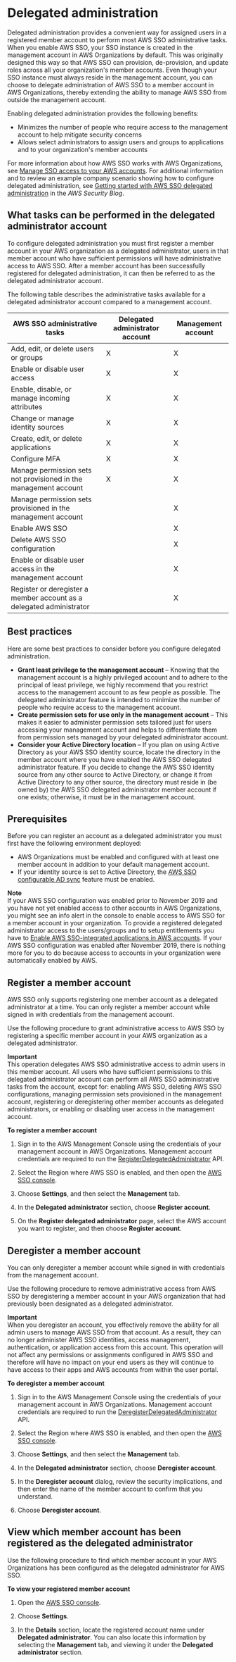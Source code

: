 # Delegated administration<a name="delegated-admin"></a>

Delegated administration provides a convenient way for assigned users in a registered member account to perform most AWS SSO administrative tasks\. When you enable AWS SSO, your SSO instance is created in the management account in AWS Organizations by default\. This was originally designed this way so that AWS SSO can provision, de\-provision, and update roles across all your organization's member accounts\. Even though your SSO instance must always reside in the management account, you can choose to delegate administration of AWS SSO to a member account in AWS Organizations, thereby extending the ability to manage AWS SSO from outside the management account\.

Enabling delegated administration provides the following benefits:
+ Minimizes the number of people who require access to the management account to help mitigate security concerns
+ Allows select administrators to assign users and groups to applications and to your organization's member accounts

For more information about how AWS SSO works with AWS Organizations, see [Manage SSO access to your AWS accounts](manage-your-accounts.md)\. For additional information and to review an example company scenario showing how to configure delegated administration, see [Getting started with AWS SSO delegated administration](https://aws.amazon.com/blogs/security/getting-started-with-aws-sso-delegated-administration/) in the *AWS Security Blog*\.

## What tasks can be performed in the delegated administrator account<a name="delegated-admin-tasks-member-account"></a>

To configure delegated administration you must first register a member account in your AWS organization as a delegated administrator, users in that member account who have sufficient permissions will have administrative access to AWS SSO\. After a member account has been successfully registered for delegated administration, it can then be referred to as the delegated administrator account\.

The following table describes the administrative tasks available for a delegated administrator account compared to a management account\. 


| AWS SSO administrative tasks |  **Delegated administrator account**  | Management account | 
| --- | --- | --- | 
|  Add, edit, or delete users or groups  | X | X | 
|  Enable or disable user access  | X | X | 
| Enable, disable, or manage incoming attributes | X | X | 
| Change or manage identity sources | X | X | 
| Create, edit, or delete applications | X | X | 
| Configure MFA | X | X | 
| Manage permission sets not provisioned in the management account | X | X | 
| Manage permission sets provisioned in the management account |  | X | 
| Enable AWS SSO |  | X | 
| Delete AWS SSO configuration |  | X | 
| Enable or disable user access in the management account |  | X | 
| Register or deregister a member account as a delegated administrator |  | X | 

## Best practices<a name="delegated-admin-best-practices"></a>

Here are some best practices to consider before you configure delegated administration\.
+ **Grant least privilege to the management account** – Knowing that the management account is a highly privileged account and to adhere to the principal of least privilege, we highly recommend that you restrict access to the management account to as few people as possible\. The delegated administrator feature is intended to minimize the number of people who require access to the management account\. 
+ **Create permission sets for use only in the management account** – This makes it easier to administer permission sets tailored just for users accessing your management account and helps to differentiate them from permission sets managed by your delegated administrator account\. 
+ **Consider your Active Directory location** – If you plan on using Active Directory as your AWS SSO identity source, locate the directory in the member account where you have enabled the AWS SSO delegated administrator feature\. If you decide to change the AWS SSO identity source from any other source to Active Directory, or change it from Active Directory to any other source, the directory must reside in \(be owned by\) the AWS SSO delegated administrator member account if one exists; otherwise, it must be in the management account\.

## Prerequisites<a name="delegated-admin-prereqs"></a>

Before you can register an account as a delegated administrator you must first have the following environment deployed:
+ AWS Organizations must be enabled and configured with at least one member account in addition to your default management account\. 
+ If your identity source is set to Active Directory, the [AWS SSO configurable AD sync](provision-users-from-ad-configurable-ADsync.md) feature must be enabled\.

**Note**  
If your AWS SSO configuration was enabled prior to November 2019 and you have not yet enabled access to other accounts in AWS Organizations, you might see an info alert in the console to enable access to AWS SSO for a member account in your organization\. To provide a registered delegated administrator access to the users/groups and to setup entitlements you have to [Enable AWS SSO\-integrated applications in AWS accounts](app-enablement.md#enable-app-enablement)\. If your AWS SSO configuration was enabled after November 2019, there is nothing more for you to do because access to accounts in your organization were automatically enabled by AWS\.

## Register a member account<a name="delegated-admin-how-to-register"></a>

AWS SSO only supports registering one member account as a delegated administrator at a time\. You can only register a member account while signed in with credentials from the management account\.

Use the following procedure to grant administrative access to AWS SSO by registering a specific member account in your AWS organization as a delegated administrator\.

**Important**  
This operation delegates AWS SSO administrative access to admin users in this member account\. All users who have sufficient permissions to this delegated administrator account can perform all AWS SSO administrative tasks from the account, except for: enabling AWS SSO, deleting AWS SSO configurations, managing permission sets provisioned in the management account, registering or deregistering other member accounts as delegated administrators, or enabling or disabling user access in the management account\.

**To register a member account**

1. Sign in to the AWS Management Console using the credentials of your management account in AWS Organizations\. Management account credentials are required to run the [RegisterDelegatedAdministrator](https://docs.aws.amazon.com/organizations/latest/APIReference/API_RegisterDelegatedAdministrator.html) API\.

1. Select the Region where AWS SSO is enabled, and then open the [AWS SSO console](https://console.aws.amazon.com/singlesignon)\.

1. Choose **Settings**, and then select the **Management** tab\.

1. In the **Delegated administrator** section, choose **Register account**\.

1. On the **Register delegated administrator** page, select the AWS account you want to register, and then choose **Register account**\.

## Deregister a member account<a name="delegated-admin-how-to-deregister"></a>

You can only deregister a member account while signed in with credentials from the management account\.

Use the following procedure to remove administrative access from AWS SSO by deregistering a member account in your AWS organization that had previously been designated as a delegated administrator\.

**Important**  
When you deregister an account, you effectively remove the ability for all admin users to manage AWS SSO from that account\. As a result, they can no longer administer AWS SSO identities, access management, authentication, or application access from this account\. This operation will not affect any permissions or assignments configured in AWS SSO and therefore will have no impact on your end users as they will continue to have access to their apps and AWS accounts from within the user portal\.

**To deregister a member account**

1. Sign in to the AWS Management Console using the credentials of your management account in AWS Organizations\. Management account credentials are required to run the [DeregisterDelegatedAdministrator](https://docs.aws.amazon.com/organizations/latest/APIReference/API_DeregisterDelegatedAdministrator.html) API\.

1. Select the Region where AWS SSO is enabled, and then open the [AWS SSO console](https://console.aws.amazon.com/singlesignon)\.

1. Choose **Settings**, and then select the **Management** tab\.

1. In the **Delegated administrator** section, choose **Deregister account**\.

1. In the **Deregister account** dialog, review the security implications, and then enter the name of the member account to confirm that you understand\. 

1. Choose **Deregister account**\.

## View which member account has been registered as the delegated administrator<a name="delegated-admin-how-to-view-member-account"></a>

Use the following procedure to find which member account in your AWS Organizations has been configured as the delegated administrator for AWS SSO\.

**To view your registered member account**

1. Open the [AWS SSO console](https://console.aws.amazon.com/singlesignon)\.

1. Choose **Settings**\. 

1. In the **Details** section, locate the registered account name under **Delegated administrator**\. You can also locate this information by selecting the **Management** tab, and viewing it under the **Delegated administrator** section\.